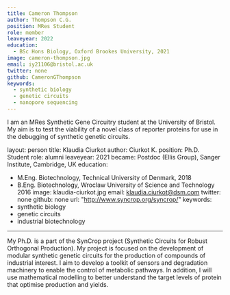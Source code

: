 ```yaml
---
title: Cameron Thompson
author: Thompson C.G.
position: MRes Student
role: member
leaveyear: 2022
education:
  - BSc Hons Biology, Oxford Brookes University, 2021
image: cameron-thompson.jpg
email: iy21106@bristol.ac.uk
twitter: none
github: CameronGThompson
keywords:
  - synthetic biology
  - genetic circuits
  - nanopore sequencing
---
```

I am an MRes Synthetic Gene Circuitry student at the University of Bristol. My aim is to test the viability of a novel class of reporter proteins for use in the debugging of synthetic genetic circuits. 

layout: person
title: Klaudia Ciurkot
author: Ciurkot K.
position: Ph.D. Student
role: alumni
leaveyear: 2021
became: Postdoc (Ellis Group), Sanger Institute, Cambridge, UK
education:
  - M.Eng. Biotechnology, Technical University of Denmark, 2018
  - B.Eng. Biotechnology, Wroclaw University of Science and Technology 2016
image: klaudia-ciurkot.jpg
email: klaudia.ciurkot@dsm.com
twitter: none
github: none
url: "http://www.syncrop.org/syncrop/"
keywords:
  - synthetic biology
  - genetic circuits
  - industrial biotechnology
---
My Ph.D. is a part of the SynCrop project (Synthetic Circuits for Robust Orthogonal Production). My project is focused on the development of modular synthetic genetic circuits for the production of compounds of industrial interest. I aim to develop a toolkit of sensors and degradation machinery to enable the control of metabolic pathways. In addition, I will use mathematical modelling to better understand the target levels of protein that optimise production and yields.
